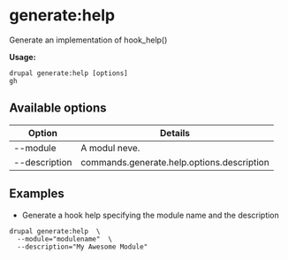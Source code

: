# generate:help
Generate an implementation of hook_help()

**Usage:**
```
drupal generate:help [options]
gh
```

## Available options
Option | Details
-------|-------------
--module | A modul neve.
--description | commands.generate.help.options.description

## Examples
* Generate a hook help specifying the module name and the description
```
drupal generate:help  \
  --module="modulename"  \
  --description="My Awesome Module"
```
